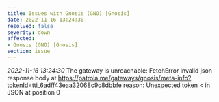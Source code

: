 ```yaml
---
title: Issues with Gnosis (GNO) [Gnosis]
date: 2022-11-16 13:24:30
resolved: false
severity: down
affected:
- Gnosis (GNO) [Gnosis]
section: issue
---
```


*2022-11-16 13:24:30* The gateway is unreachable: FetchError invalid json response body at https://patrola.me/gateways/gnosis/meta-info?tokenId=tti_6adff43eaa32068c9c8dbbfe reason: Unexpected token < in JSON at position 0